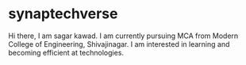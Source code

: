 # synaptechverse
Hi there, I am sagar kawad. I am currently pursuing MCA from Modern College of Engineering, Shivajinagar. I am interested in learning and becoming efficient at technologies.
